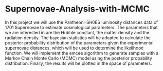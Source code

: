 # Supernovae-Analysis-with-MCMC

In this project we will use the Pantheon+SH0ES luminosity distances data of 1701 Supernovae to estimate cosmological parameters. The parameters that we are interested in are the Hubble constant, the matter density and the radiation density. The bayesian statistics will be adopted to calculate the posterior probability distribution of the parameters given the experimental supernovae distances, which will be used to determine the likelihood function. We will implement the emcee algorithm to generate samples with a Markov Chain Monte Carlo (MCMC) model using the posterior probability distribution. Finally, the results will be plotted in the space of parameters.
